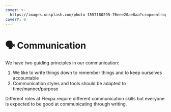 ```yaml
---
cover: >-
  https://images.unsplash.com/photo-1557180295-76eee20ae8aa?crop=entropy&cs=srgb&fm=jpg&ixid=MnwxOTcwMjR8MHwxfHNlYXJjaHw4fHxjb21tdW5pY2F0aW9ufGVufDB8fHx8MTYzODIyMTAwNg&ixlib=rb-1.2.1&q=85
coverY: 0
---
```


# 🗣 Communication

We have two guiding principles in our communication:

1. We like to write things down to remember things and to keep ourselves accountable
2. Communication styles and tools should be adapted to time/manner/purpose

Different roles at Flexpa require different communication skills but everyone is expected to be good at communicating through writing.
